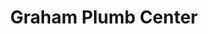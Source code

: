 ---
title: "Graham Plumb Center"
url: /brighton-and-hove/graham-plumb-center/
shop: doityourself
---